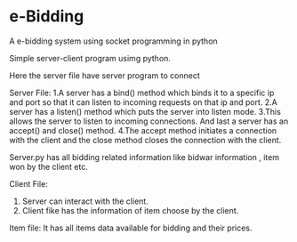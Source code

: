 # e-Bidding
A e-bidding system using socket programming in python

Simple server-client program usimg python.

Here the server file have server program to connect

Server File: 
1.A server has a bind() method which binds it to a specific ip and port so that it can listen to incoming requests on 
that ip and port. 
2.A server has a listen() method which puts the server into listen mode. 
3.This allows the server to listen to incoming connections. And last a server has an accept() and close() method. 
4.The accept method initiates a connection with the client and the close method closes the connection with the client.

Server.py has all bidding related information like bidwar information , item won by the client etc.

Client File:
1. Server can interact with the client.
2. Client fike has the information of item choose by the client.

Item file:
It has all items data available for bidding and their prices.

